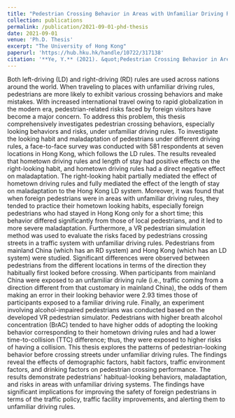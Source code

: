 ```yaml
---
title: "Pedestrian Crossing Behavior in Areas with Unfamiliar Driving Rules"
collection: publications
permalink: /publication/2021-09-01-phd-thesis
date: 2021-09-01
venue: 'Ph.D. Thesis'
excerpt: "The University of Hong Kong"
paperurl: 'https://hub.hku.hk/handle/10722/317138'
citation: '**Ye, Y.** (2021). &quot;Pedestrian Crossing Behavior in Areas with Unfamiliar Driving Rules.&quot; <i>Ph.D. Thesis</i>, The University of Hong Kong.'
---
```


Both left-driving (LD) and right-driving (RD) rules are used across nations around the world. When traveling to places with unfamiliar driving rules, pedestrians are more likely to exhibit various crossing behaviors and make mistakes. With increased international travel owing to rapid globalization in the modern era, pedestrian-related risks faced by foreign visitors have become a major concern. To address this problem, this thesis comprehensively investigates pedestrian crossing behaviors, especially looking behaviors and risks, under unfamiliar driving rules. To investigate the looking habit and maladaptation of pedestrians under different driving rules, a face-to-face survey was conducted with 581 respondents at seven locations in Hong Kong, which follows the LD rules. The results revealed that hometown driving rules and length of stay had positive effects on the right-looking habit, and hometown driving rules had a direct negative effect on maladaptation. The right-looking habit partially mediated the effect of hometown driving rules and fully mediated the effect of the length of stay on maladaptation to the Hong Kong LD system. Moreover, it was found that when foreign pedestrians were in areas with unfamiliar driving rules, they tended to practice their hometown looking habits, especially foreign pedestrians who had stayed in Hong Kong only for a short time; this behavior differed significantly from those of local pedestrians, and it led to more severe maladaptation. Furthermore, a VR pedestrian simulation method was used to evaluate the risks faced by pedestrians crossing streets in a traffic system with unfamiliar driving rules. Pedestrians from mainland China (which has an RD system) and Hong Kong (which has an LD system) were studied. Significant differences were observed between pedestrians from the different locations in terms of the direction they habitually first looked before crossing. When participants from mainland China were exposed to an unfamiliar driving rule (i.e., traffic coming from a direction different from that customary in mainland China), the odds of them making an error in their looking behavior were 2.93 times those of participants exposed to a familiar driving rule. Finally, an experiment involving alcohol-impaired pedestrians was conducted based on the developed VR pedestrian simulator. Pedestrians with higher breath alcohol concentration (BrAC) tended to have higher odds of adopting the looking behavior corresponding to their hometown driving rules and had a lower time-to-collision (TTC) difference; thus, they were exposed to higher risks of having a collision. This thesis explores the patterns of pedestrian-looking behavior before crossing streets under unfamiliar driving rules. The findings reveal the effects of demographic factors, habit factors, traffic environment factors, and drinking factors on pedestrian crossing performance. The results demonstrate pedestrians’ habitual-looking behaviors, maladaptation, and risks in areas with unfamiliar driving systems. The findings have significant implications for improving the safety of foreign pedestrians in terms of the traffic policy, traffic facility improvements, and alerting them to unfamiliar driving rules.
